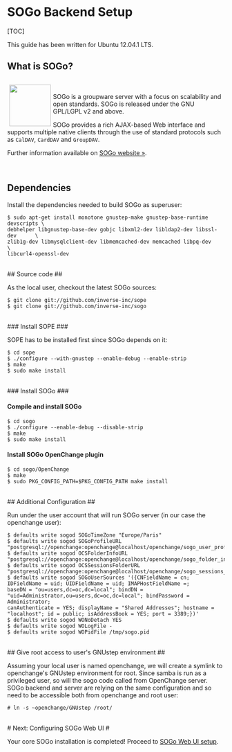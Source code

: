 # SOGo Backend Setup #

[TOC]

<div class="alert">
<p>This guide has been written for Ubuntu 12.04.1 LTS. </p>
</div>

## What is SOGo? ##
<br/>
<img border="0" width="96" height="96" style="border: 0pt none; margin: -5px 5px 5px; float: left;" alt="" src="/images/icon_sogo.png" />

SOGo is a groupware server with a focus on scalability and open
standards. SOGo is released under the GNU GPL/LGPL v2 and above.

SOGo provides a rich AJAX-based Web interface and supports multiple
native clients through the use of standard protocols such as `CalDAV`,
`CardDAV` and `GroupDAV`.

Further information available on [SOGo website &raquo;](http://www.sogo.nu).

<div style="clear:both"></div>
<br/>

## Dependencies ##

Install the dependencies needed to build SOGo as superuser:

    $ sudo apt-get install monotone gnustep-make gnustep-base-runtime devscripts \
    debhelper libgnustep-base-dev gobjc libxml2-dev libldap2-dev libssl-dev      \
    zlib1g-dev libmysqlclient-dev libmemcached-dev memcached libpq-dev           \
    libcurl4-openssl-dev

<br/>
## Source code ##

As the local user, checkout the latest SOGo sources:

    $ git clone git://github.com/inverse-inc/sope
    $ git clone git://github.com/inverse-inc/sogo

<br/>
### Install SOPE ###

SOPE has to be installed first since SOGo depends on it:

    $ cd sope
    $ ./configure --with-gnustep --enable-debug --enable-strip
    $ make
    $ sudo make install

<br/>
### Install SOGo ###

<br/>

#### Compile and install SOGo ####

    $ cd sogo
    $ ./configure --enable-debug --disable-strip
    $ make
    $ sudo make install

#### Install SOGo OpenChange plugin ####

    $ cd sogo/OpenChange
    $ make
    $ sudo PKG_CONFIG_PATH=$PKG_CONFIG_PATH make install

<br/>
## Additional Configuration ##

Run under the user account that will run SOGo server (in our case the
openchange user):

    $ defaults write sogod SOGoTimeZone "Europe/Paris" 
    $ defaults write sogod SOGoProfileURL "postgresql://openchange:openchange@localhost/openchange/sogo_user_profile" 
    $ defaults write sogod OCSFolderInfoURL "postgresql://openchange:openchange@localhost/openchange/sogo_folder_info" 
    $ defaults write sogod OCSSessionsFolderURL "postgresql://openchange:openchange@localhost/openchange/sogo_sessions_folder" 
    $ defaults write sogod SOGoUserSources '({CNFieldName = cn; IDFieldName = uid; UIDFieldName = uid; IMAPHostFieldName =; 
    baseDN = "ou=users,dc=oc,dc=local"; bindDN = "uid=Administrator,ou=users,dc=oc,dc=local"; bindPassword = Administrator; 
    canAuthenticate = YES; displayName = "Shared Addresses"; hostname = "localhost"; id = public; isAddressBook = YES; port = 3389;})'
    $ defaults write sogod WONoDetach YES
    $ defaults write sogod WOLogFile -
    $ defaults write sogod WOPidFile /tmp/sogo.pid

<br/>
## Give root access to user's GNUstep environment ##

Assuming your local user is named openchange, we will create a symlink
to openchange's GNUstep environment for root. Since samba is run as a
privileged user, so will the sogo code called from OpenChange
server. SOGo backend and server are relying on the same configuration
and so need to be accessible both from openchange and root user:

    # ln -s ~openchange/GNUstep /root/

<br/>
# Next: Configuring SOGo Web UI #

Your core SOGo installation is completed! Proceed to [SOGo Web UI
setup](webui.html).